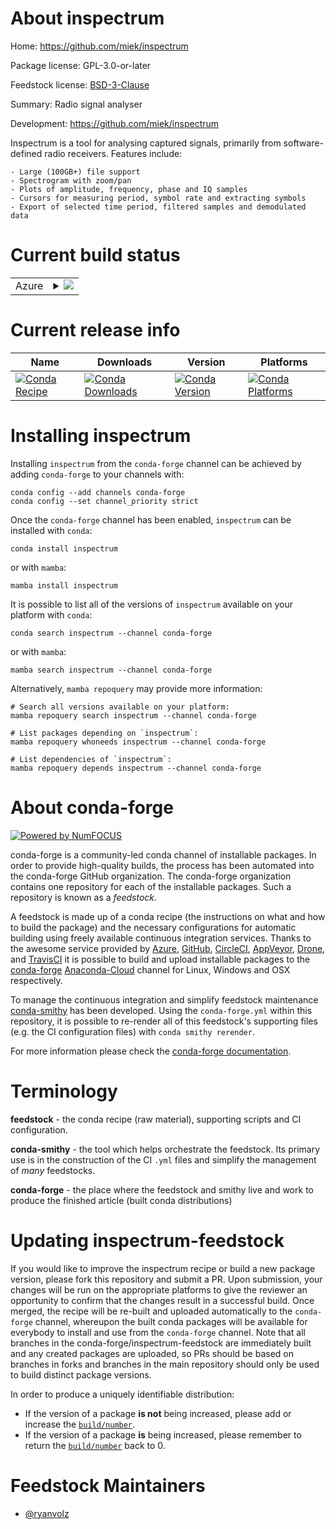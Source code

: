 About inspectrum
================

Home: https://github.com/miek/inspectrum

Package license: GPL-3.0-or-later

Feedstock license: [BSD-3-Clause](https://github.com/conda-forge/inspectrum-feedstock/blob/main/LICENSE.txt)

Summary: Radio signal analyser

Development: https://github.com/miek/inspectrum

Inspectrum is a tool for analysing captured signals, primarily from software-defined radio receivers. Features include:

    - Large (100GB+) file support
    - Spectrogram with zoom/pan
    - Plots of amplitude, frequency, phase and IQ samples
    - Cursors for measuring period, symbol rate and extracting symbols
    - Export of selected time period, filtered samples and demodulated data


Current build status
====================


<table>
    
  <tr>
    <td>Azure</td>
    <td>
      <details>
        <summary>
          <a href="https://dev.azure.com/conda-forge/feedstock-builds/_build/latest?definitionId=18408&branchName=main">
            <img src="https://dev.azure.com/conda-forge/feedstock-builds/_apis/build/status/inspectrum-feedstock?branchName=main">
          </a>
        </summary>
        <table>
          <thead><tr><th>Variant</th><th>Status</th></tr></thead>
          <tbody><tr>
              <td>linux_64</td>
              <td>
                <a href="https://dev.azure.com/conda-forge/feedstock-builds/_build/latest?definitionId=18408&branchName=main">
                  <img src="https://dev.azure.com/conda-forge/feedstock-builds/_apis/build/status/inspectrum-feedstock?branchName=main&jobName=linux&configuration=linux%20linux_64_" alt="variant">
                </a>
              </td>
            </tr><tr>
              <td>osx_64</td>
              <td>
                <a href="https://dev.azure.com/conda-forge/feedstock-builds/_build/latest?definitionId=18408&branchName=main">
                  <img src="https://dev.azure.com/conda-forge/feedstock-builds/_apis/build/status/inspectrum-feedstock?branchName=main&jobName=osx&configuration=osx%20osx_64_" alt="variant">
                </a>
              </td>
            </tr><tr>
              <td>win_64</td>
              <td>
                <a href="https://dev.azure.com/conda-forge/feedstock-builds/_build/latest?definitionId=18408&branchName=main">
                  <img src="https://dev.azure.com/conda-forge/feedstock-builds/_apis/build/status/inspectrum-feedstock?branchName=main&jobName=win&configuration=win%20win_64_" alt="variant">
                </a>
              </td>
            </tr>
          </tbody>
        </table>
      </details>
    </td>
  </tr>
</table>

Current release info
====================

| Name | Downloads | Version | Platforms |
| --- | --- | --- | --- |
| [![Conda Recipe](https://img.shields.io/badge/recipe-inspectrum-green.svg)](https://anaconda.org/conda-forge/inspectrum) | [![Conda Downloads](https://img.shields.io/conda/dn/conda-forge/inspectrum.svg)](https://anaconda.org/conda-forge/inspectrum) | [![Conda Version](https://img.shields.io/conda/vn/conda-forge/inspectrum.svg)](https://anaconda.org/conda-forge/inspectrum) | [![Conda Platforms](https://img.shields.io/conda/pn/conda-forge/inspectrum.svg)](https://anaconda.org/conda-forge/inspectrum) |

Installing inspectrum
=====================

Installing `inspectrum` from the `conda-forge` channel can be achieved by adding `conda-forge` to your channels with:

```
conda config --add channels conda-forge
conda config --set channel_priority strict
```

Once the `conda-forge` channel has been enabled, `inspectrum` can be installed with `conda`:

```
conda install inspectrum
```

or with `mamba`:

```
mamba install inspectrum
```

It is possible to list all of the versions of `inspectrum` available on your platform with `conda`:

```
conda search inspectrum --channel conda-forge
```

or with `mamba`:

```
mamba search inspectrum --channel conda-forge
```

Alternatively, `mamba repoquery` may provide more information:

```
# Search all versions available on your platform:
mamba repoquery search inspectrum --channel conda-forge

# List packages depending on `inspectrum`:
mamba repoquery whoneeds inspectrum --channel conda-forge

# List dependencies of `inspectrum`:
mamba repoquery depends inspectrum --channel conda-forge
```


About conda-forge
=================

[![Powered by
NumFOCUS](https://img.shields.io/badge/powered%20by-NumFOCUS-orange.svg?style=flat&colorA=E1523D&colorB=007D8A)](https://numfocus.org)

conda-forge is a community-led conda channel of installable packages.
In order to provide high-quality builds, the process has been automated into the
conda-forge GitHub organization. The conda-forge organization contains one repository
for each of the installable packages. Such a repository is known as a *feedstock*.

A feedstock is made up of a conda recipe (the instructions on what and how to build
the package) and the necessary configurations for automatic building using freely
available continuous integration services. Thanks to the awesome service provided by
[Azure](https://azure.microsoft.com/en-us/services/devops/), [GitHub](https://github.com/),
[CircleCI](https://circleci.com/), [AppVeyor](https://www.appveyor.com/),
[Drone](https://cloud.drone.io/welcome), and [TravisCI](https://travis-ci.com/)
it is possible to build and upload installable packages to the
[conda-forge](https://anaconda.org/conda-forge) [Anaconda-Cloud](https://anaconda.org/)
channel for Linux, Windows and OSX respectively.

To manage the continuous integration and simplify feedstock maintenance
[conda-smithy](https://github.com/conda-forge/conda-smithy) has been developed.
Using the ``conda-forge.yml`` within this repository, it is possible to re-render all of
this feedstock's supporting files (e.g. the CI configuration files) with ``conda smithy rerender``.

For more information please check the [conda-forge documentation](https://conda-forge.org/docs/).

Terminology
===========

**feedstock** - the conda recipe (raw material), supporting scripts and CI configuration.

**conda-smithy** - the tool which helps orchestrate the feedstock.
                   Its primary use is in the construction of the CI ``.yml`` files
                   and simplify the management of *many* feedstocks.

**conda-forge** - the place where the feedstock and smithy live and work to
                  produce the finished article (built conda distributions)


Updating inspectrum-feedstock
=============================

If you would like to improve the inspectrum recipe or build a new
package version, please fork this repository and submit a PR. Upon submission,
your changes will be run on the appropriate platforms to give the reviewer an
opportunity to confirm that the changes result in a successful build. Once
merged, the recipe will be re-built and uploaded automatically to the
`conda-forge` channel, whereupon the built conda packages will be available for
everybody to install and use from the `conda-forge` channel.
Note that all branches in the conda-forge/inspectrum-feedstock are
immediately built and any created packages are uploaded, so PRs should be based
on branches in forks and branches in the main repository should only be used to
build distinct package versions.

In order to produce a uniquely identifiable distribution:
 * If the version of a package **is not** being increased, please add or increase
   the [``build/number``](https://docs.conda.io/projects/conda-build/en/latest/resources/define-metadata.html#build-number-and-string).
 * If the version of a package **is** being increased, please remember to return
   the [``build/number``](https://docs.conda.io/projects/conda-build/en/latest/resources/define-metadata.html#build-number-and-string)
   back to 0.

Feedstock Maintainers
=====================

* [@ryanvolz](https://github.com/ryanvolz/)

